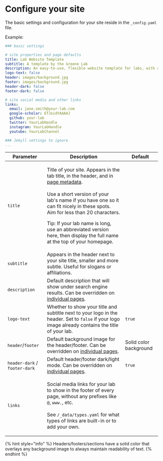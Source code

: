 # Configure your site

The basic settings and configuration for your site reside in the `_config.yaml` file.

Example:

```yaml
### basic settings

# site properties and page defaults
title: Lab Website Template
subtitle: A template by the Greene Lab
description: An easy-to-use, flexible website template for labs, with automatic citations, GitHub tag imports, pre-built components, and more.
logo-text: false
header: images/background.jpg
footer: images/background.jpg
header-dark: false
footer-dark: false

# site social media and other links
links:
  email: jane.smith@your-lab.com
  google-scholar: ETJoidYAAAAJ
  github: your-lab
  twitter: YourLabHandle
  instagram: YourLabHandle
  youtube: YourLabChannel

### Jekyll settings to ignore
...
```

| Parameter                     | Description                                                                                                                                                                                                                                                                                                                                                                                                                     | Default                |
| ----------------------------- | ------------------------------------------------------------------------------------------------------------------------------------------------------------------------------------------------------------------------------------------------------------------------------------------------------------------------------------------------------------------------------------------------------------------------------- | ---------------------- |
| `title`                       | <p>Title of your site. Appears in the tab title, in the header, and in <a href="https://www.google.com/search?q=html+meta+tags">page metadata</a>.<br><br>Use a short version of your lab's name if you have one so it can fit nicely in these spots. Aim for less than 20 characters.</p><p></p><p>Tip: If your lab name is long, use an abbreviated version here, then display the full name at the top of your homepage.</p> |                        |
| `subtitle`                    | Appears in the header next to your site title, smaller and more subtle. Useful for slogans or affiliations.                                                                                                                                                                                                                                                                                                                     |                        |
| `description`                 | Default description that will show under search engine results. Can be overridden on [individual pages](edit-pages.md).                                                                                                                                                                                                                                                                                                         |                        |
| `logo-text`                   | Whether to show your title and subtitle next to your logo in the header. Set to `false` if your logo image already contains the title of your lab.                                                                                                                                                                                                                                                                              | `true`                 |
| `header`/`footer`             | Default background image for the header/footer. Can be overridden on [individual pages](edit-pages.md).                                                                                                                                                                                                                                                                                                                         | Solid color background |
| `header-dark` / `footer-dark` | Default header/footer dark/light mode. Can be overridden on [individual pages](edit-pages.md).                                                                                                                                                                                                                                                                                                                                  | `true`                 |
| `links`                       | <p>Social media links for your lab to show in the footer of every page, without any prefixes like <code>@</code>, <code>www.</code>, etc.<br><br>See <code>/_data/types.yaml</code> for what types of links are built-in or to add your own.</p>                                                                                                                                                                                |                        |

{% hint style="info" %}
Headers/footers/sections have a solid color that overlays any background image to always maintain readability of text.
{% endhint %}
